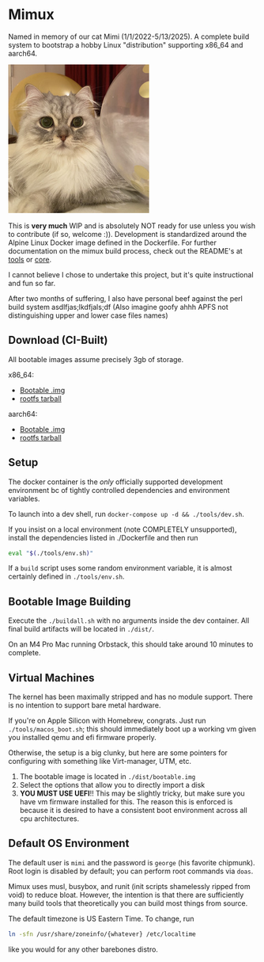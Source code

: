# Mimux

Named in memory of our cat Mimi (1/1/2022-5/13/2025). A complete build system to
bootstrap a hobby Linux "distribution" supporting x86_64 and aarch64.

![Mimi](./mimi.jpg)

This is **very much** WIP and is absolutely NOT ready for use unless you wish to
contribute (if so, welcome :)). Development is standardized around the Alpine
Linux Docker image defined in the Dockerfile. For further documentation on the
mimux build process, check out the README's at [tools](./tools/) or [core](./core/).

I cannot believe I chose to undertake this project, but it's quite instructional
and fun so far.

After two months of suffering, I also have personal beef against the perl build
system asdlfjas;lkdfjals;df (Also imagine goofy ahhh APFS not distinguishing
upper and lower case files names)


## Download (CI-Built)

All bootable images assume precisely 3gb of storage.

x86_64:

- [Bootable .img](https://github.com/junikimm717/lfs/releases/download/images/bootable-x86_64.img.gz)
- [rootfs tarball](https://github.com/junikimm717/lfs/releases/download/images/rootfs-x86_64.tar.gz)

aarch64:

- [Bootable .img](https://github.com/junikimm717/lfs/releases/download/images-aarch64/bootable-aarch64.img.gz)
- [rootfs tarball](https://github.com/junikimm717/lfs/releases/download/images-aarch64/rootfs-aarch64.tar.gz)

## Setup

The docker container is the *only* officially supported development environment
bc of tightly controlled dependencies and environment variables.

To launch into a dev shell, run `docker-compose up -d && ./tools/dev.sh`.

If you insist on a local environment (note COMPLETELY unsupported), install the
dependencies listed in ./Dockerfile and then run

```sh
eval "$(./tools/env.sh)"
```

If a `build` script uses some random environment variable, it is almost
certainly defined in `./tools/env.sh`.

## Bootable Image Building

Execute the `./buildall.sh` with no arguments inside the dev container.
All final build artifacts will be located in `./dist/`.

On an M4 Pro Mac running Orbstack, this should take around 10 minutes to
complete.

## Virtual Machines

The kernel has been maximally stripped and has no module support. There is no
intention to support bare metal hardware.

If you're on Apple Silicon with Homebrew, congrats. Just run
`./tools/macos_boot.sh`; this should immediately boot up a working vm given you
installed qemu and efi firmware properly.

Otherwise, the setup is a big clunky, but here are some pointers for configuring
with something like Virt-manager, UTM, etc.

1. The bootable image is located in `./dist/bootable.img`
2. Select the options that allow you to directly import a disk
3. **YOU MUST USE UEFI**!! This may be slightly tricky, but make sure you have
   vm firmware installed for this. The reason this is enforced is because it is
   desired to have a consistent boot environment across all cpu architectures.

## Default OS Environment

The default user is `mimi` and the password is `george` (his favorite chipmunk).
Root login is disabled by default; you can perform root commands via `doas`.

Mimux uses musl, busybox, and runit (init scripts shamelessly ripped from void)
to reduce bloat. However, the intention is that there are sufficiently many
build tools that theoretically you can build most things from source.

The default timezone is US Eastern Time. To change, run
```sh
ln -sfn /usr/share/zoneinfo/{whatever} /etc/localtime
```
like you would for any other barebones distro.
